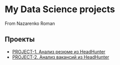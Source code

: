# My Data Science projects

From Nazarenko Roman

## Проекты

* [PROJECT-1. Анализ резюме из HeadHunter](https://github.com/Davids001/Projects/tree/main/%D0%9F%D1%80%D0%BE%D0%B5%D0%BA%D1%82-1%20HeadHunter)
* [PROJECT-2. Анализ вакансий из HeadHunter](https://github.com/Davids001/Projects/blob/main/%D0%9F%D1%80%D0%BE%D0%B5%D0%BA%D1%82-2%20HeadHunter/Project_2_%D0%9D%D0%BE%D1%83%D1%82%D0%B1%D1%83%D0%BA_%D1%88%D0%B0%D0%B1%D0%BB%D0%BE%D0%BD.ipynb)




